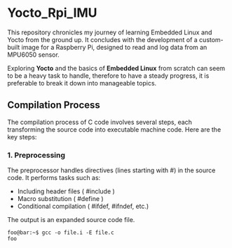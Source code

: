 # Yocto_Rpi_IMU
This repository chronicles my journey of learning Embedded Linux and Yocto from the ground up. 
It concludes with the development of a custom-built image for a Raspberry Pi, designed to read and log data from an MPU6050 sensor.

Exploring **Yocto** and the basics of **Embedded Linux** from scratch can seem to be a heavy task to handle, therefore to have a steady progress, it is preferable to break it down into manageable topics.

## Compilation Process

The compilation process of C code involves several steps, each transforming the source code into executable machine code. Here are the key steps:

### 1. Preprocessing

The preprocessor handles directives (lines starting with #) in the source code. It performs tasks such as:  
  
* Including header files ( #include )  
* Macro substitution ( #define )  
* Conditional compilation ( #ifdef, #ifndef, etc.)  
  
The output is an expanded source code file.  
  
```console  
foo@bar:~$ gcc -o file.i -E file.c  
foo  
```  

